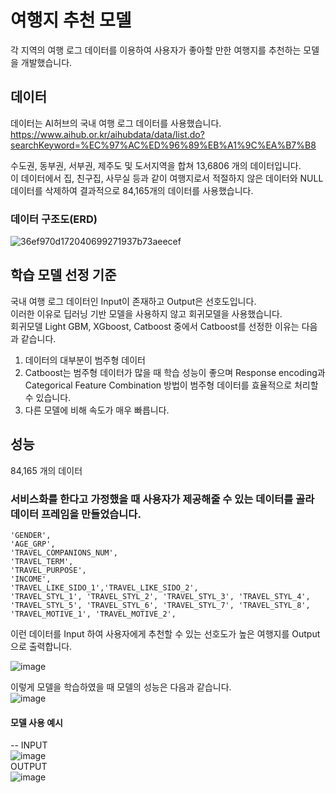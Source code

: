 # 여행지 추천 모델
각 지역의 여행 로그 데이터를 이용하여 사용자가 좋아할 만한 여행지를 추천하는 모델을 개발했습니다.

## 데이터
데이터는 AI허브의 국내 여행 로그 데이터를 사용했습니다.  
https://www.aihub.or.kr/aihubdata/data/list.do?searchKeyword=%EC%97%AC%ED%96%89%EB%A1%9C%EA%B7%B8  

수도권, 동부권, 서부권, 제주도 및 도서지역을 합쳐 13,6806 개의 데이터입니다.  
이 데이터에서 집, 친구집, 사무실 등과 같이 여행지로서 적절하지 않은 데이터와 NULL 데이터를 삭제하여 결과적으로 84,165개의 데이터를 사용했습니다.  

### 데이터 구조도(ERD)
![36ef970d172040699271937b73aeecef](https://github.com/bovo1/-/assets/110110403/4369845e-1764-4d1a-8d2d-a78e84592e1e)

## 학습 모델 선정 기준
국내 여행 로그 데이터인 Input이 존재하고 Output은 선호도입니다.  
이러한 이유로 딥러닝 기반 모델을 사용하지 않고 회귀모델을 사용했습니다.  
회귀모델 Light GBM, XGboost, Catboost 중에서 Catboost를 선정한 이유는 다음과 같습니다.  

1. 데이터의 대부분이 범주형 데이터
2. Catboost는 범주형 데이터가 많을 때 학습 성능이 좋으며 Response encoding과 Categorical Feature Combination 방법이 범주형 데이터를 효율적으로 처리할 수 있습니다.
3. 다른 모델에 비해 속도가 매우 빠릅니다.

## 성능
84,165 개의 데이터  
### 서비스화를 한다고 가정했을 때 사용자가 제공해줄 수 있는 데이터를 골라 데이터 프레임을 만들었습니다.
   
    'GENDER',  
    'AGE_GRP',  
    'TRAVEL_COMPANIONS_NUM',   
    'TRAVEL_TERM',  
    'TRAVEL_PURPOSE',  
    'INCOME',  
    'TRAVEL_LIKE_SIDO_1','TRAVEL_LIKE_SIDO_2',  
    'TRAVEL_STYL_1', 'TRAVEL_STYL_2', 'TRAVEL_STYL_3', 'TRAVEL_STYL_4', 'TRAVEL_STYL_5', 'TRAVEL_STYL_6', 'TRAVEL_STYL_7', 'TRAVEL_STYL_8',  
    'TRAVEL_MOTIVE_1', 'TRAVEL_MOTIVE_2',  

이런 데이터를 Input 하여 사용자에게 추천할 수 있는 선호도가 높은 여행지를 Output 으로 출력합니다.  

![image](https://github.com/bovo1/-/assets/110110403/591a4f4b-a19d-42d8-a0ce-76a62f0ee683)  

이렇게 모델을 학습하였을 때 모델의 성능은 다음과 같습니다.  
![image](https://github.com/bovo1/-/assets/110110403/f755476b-f40b-493f-933d-c7e02fdac5fb)



#### 모델 사용 예시  
--
INPUT  
![image](https://github.com/bovo1/-/assets/110110403/2c7cae0a-ef86-4241-abfe-bc4942d8c4cc)  
OUTPUT  
![image](https://github.com/bovo1/-/assets/110110403/ea8d31ba-7083-4fb4-9bb2-27820c75b024)  



   

